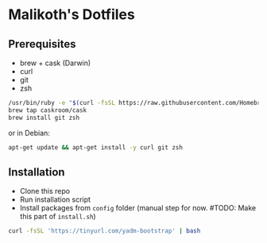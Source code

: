 # Malikoth's Dotfiles

## Prerequisites
* brew + cask (Darwin)
* curl
* git
* zsh

```bash
/usr/bin/ruby -e "$(curl -fsSL https://raw.githubusercontent.com/Homebrew/install/master/install)"
brew tap caskroom/cask
brew install git zsh
```

or in Debian:

```bash
apt-get update && apt-get install -y curl git zsh
```

## Installation

* Clone this repo
* Run installation script
* Install packages from `config` folder (manual step for now.  #TODO: Make this part of `install.sh`)

```bash
curl -fsSL 'https://tinyurl.com/yadm-bootstrap' | bash
```
